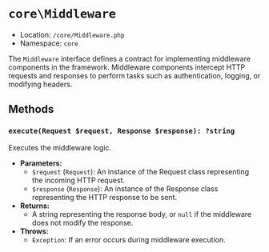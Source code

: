 # `core\Middleware`

- Location: `/core/Middleware.php`
- Namespace: `core`

The `Middleware` interface defines a contract for implementing middleware components in the framework. Middleware
components intercept HTTP requests and responses to perform tasks such as authentication, logging, or modifying headers.

## Methods

### `execute(Request $request, Response $response): ?string`

Executes the middleware logic.

- **Parameters:**
    - `$request` (`Request`): An instance of the Request class representing the incoming HTTP request.
    - `$response` (`Response`): An instance of the Response class representing the HTTP response to be sent.
- **Returns:**
    - A string representing the response body, or `null` if the middleware does not modify the response.
- **Throws:**
    - `Exception`: If an error occurs during middleware execution.
